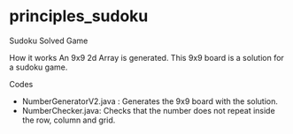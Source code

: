 # principles_sudoku

Sudoku Solved Game

How it works
An 9x9 2d Array is generated. This 9x9 board is a solution for a sudoku game.

Codes
- NumberGeneratorV2.java : Generates the 9x9 board with the solution.
- NumberChecker.java: Checks that the number does not repeat inside the row, column and grid.


